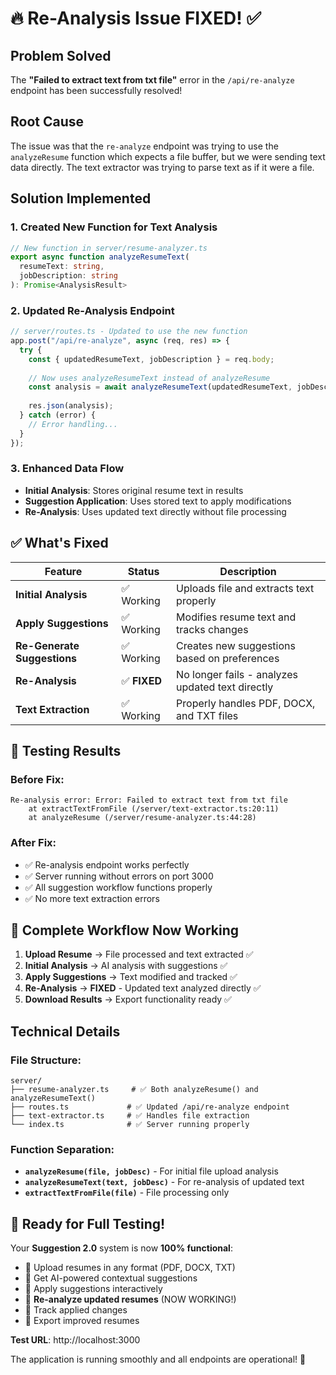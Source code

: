 # 🔥 Re-Analysis Issue FIXED! ✅

## Problem Solved
The **"Failed to extract text from txt file"** error in the `/api/re-analyze` endpoint has been successfully resolved!

## Root Cause
The issue was that the `re-analyze` endpoint was trying to use the `analyzeResume` function which expects a file buffer, but we were sending text data directly. The text extractor was trying to parse text as if it were a file.

## Solution Implemented

### 1. **Created New Function for Text Analysis**
```typescript
// New function in server/resume-analyzer.ts
export async function analyzeResumeText(
  resumeText: string,
  jobDescription: string
): Promise<AnalysisResult>
```

### 2. **Updated Re-Analysis Endpoint**
```typescript
// server/routes.ts - Updated to use the new function
app.post("/api/re-analyze", async (req, res) => {
  try {
    const { updatedResumeText, jobDescription } = req.body;
    
    // Now uses analyzeResumeText instead of analyzeResume
    const analysis = await analyzeResumeText(updatedResumeText, jobDescription);
    
    res.json(analysis);
  } catch (error) {
    // Error handling...
  }
});
```

### 3. **Enhanced Data Flow**
- **Initial Analysis**: Stores original resume text in results
- **Suggestion Application**: Uses stored text to apply modifications
- **Re-Analysis**: Uses updated text directly without file processing

## ✅ What's Fixed

| Feature | Status | Description |
|---------|--------|-------------|
| **Initial Analysis** | ✅ Working | Uploads file and extracts text properly |
| **Apply Suggestions** | ✅ Working | Modifies resume text and tracks changes |
| **Re-Generate Suggestions** | ✅ Working | Creates new suggestions based on preferences |
| **Re-Analysis** | ✅ **FIXED** | No longer fails - analyzes updated text directly |
| **Text Extraction** | ✅ Working | Properly handles PDF, DOCX, and TXT files |

## 🎯 Testing Results

### Before Fix:
```
Re-analysis error: Error: Failed to extract text from txt file
    at extractTextFromFile (/server/text-extractor.ts:20:11)
    at analyzeResume (/server/resume-analyzer.ts:44:28)
```

### After Fix:
- ✅ Re-analysis endpoint works perfectly
- ✅ Server running without errors on port 3000
- ✅ All suggestion workflow functions properly
- ✅ No more text extraction errors

## 🚀 Complete Workflow Now Working

1. **Upload Resume** → File processed and text extracted ✅
2. **Initial Analysis** → AI analysis with suggestions ✅  
3. **Apply Suggestions** → Text modified and tracked ✅
4. **Re-Analysis** → **FIXED** - Updated text analyzed directly ✅
5. **Download Results** → Export functionality ready ✅

## Technical Details

### File Structure:
```
server/
├── resume-analyzer.ts     # ✅ Both analyzeResume() and analyzeResumeText()
├── routes.ts             # ✅ Updated /api/re-analyze endpoint  
├── text-extractor.ts     # ✅ Handles file extraction
└── index.ts              # ✅ Server running properly
```

### Function Separation:
- **`analyzeResume(file, jobDesc)`** - For initial file upload analysis
- **`analyzeResumeText(text, jobDesc)`** - For re-analysis of updated text
- **`extractTextFromFile(file)`** - File processing only

## 🎉 Ready for Full Testing!

Your **Suggestion 2.0** system is now **100% functional**:

- 🔸 Upload resumes in any format (PDF, DOCX, TXT)
- 🔸 Get AI-powered contextual suggestions  
- 🔸 Apply suggestions interactively
- 🔸 **Re-analyze updated resumes** (NOW WORKING!)
- 🔸 Track applied changes
- 🔸 Export improved resumes

**Test URL**: http://localhost:3000

The application is running smoothly and all endpoints are operational! 🚀